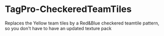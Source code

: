 # TagPro-CheckeredTeamTiles
Replaces the Yellow team tiles by a Red&amp;Blue checkered teamtile pattern, so you don't have to have an updated texture pack
